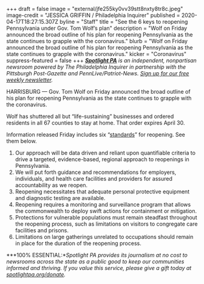 +++
draft = false
image = "external/jfe255ky0vv39stt8nxty8tr8c.jpeg"
image-credit = "JESSICA GRIFFIN / Philadelphia Inquirer"
published = 2020-04-17T18:27:15.307Z
byline = "Staff"
title = "See the 6 keys to reopening Pennsylvania under Gov. Tom Wolf’s plan"
description = "Wolf on Friday announced the broad outline of his plan for reopening Pennsylvania as the state continues to grapple with the coronavirus."
blurb = "Wolf on Friday announced the broad outline of his plan for reopening Pennsylvania as the state continues to grapple with the coronavirus."
kicker = "Coronavirus"
suppress-featured = false
+++
***[Spotlight PA](https://www.spotlightpa.org/)** is an independent, nonpartisan newsroom powered by The Philadelphia Inquirer in partnership with the Pittsburgh Post-Gazette and PennLive/Patriot-News. [Sign up for our free weekly newsletter](https://www.spotlightpa.org/newsletters).*

HARRISBURG — Gov. Tom Wolf on Friday announced the broad outline of his plan for reopening Pennsylvania as the state continues to grapple with the coronavirus.

Wolf has shuttered all but “life-sustaining” businesses and ordered residents in all 67 counties to stay at home. That order expires April 30.

Information released Friday includes six “[standards](https://www.governor.pa.gov/plan-for-pennsylvania/#Phase2Reopening)” for reopening. See them below.

1. Our approach will be data driven and reliant upon quantifiable criteria to drive a targeted, evidence-based, regional approach to reopenings in Pennsylvania.
2. We will put forth guidance and recommendations for employers, individuals, and health care facilities and providers for assured accountability as we reopen.
3. Reopening necessitates that adequate personal protective equipment and diagnostic testing are available.
4. Reopening requires a monitoring and surveillance program that allows the commonwealth to deploy swift actions for containment or mitigation.
5. Protections for vulnerable populations must remain steadfast throughout the reopening process, such as limitations on visitors to congregate care facilities and prisons.
6. Limitations on large gatherings unrelated to occupations should remain in place for the duration of the reopening process.

***100% ESSENTIAL:**Spotlight PA provides its journalism at no cost to newsrooms across the state as a public good to keep our communities informed and thriving. If you value this service, please give a gift today at [spotlightpa.org/donate](https://www.spotlightpa.org/donate).*

<script src="https://www.spotlightpa.org/embed.js" async></script><div data-spl-embed-version="1" data-spl-src="<https://www.spotlightpa.org/embeds/tips/?tip_text=Do%20you%20have%20a%20tip%20about%20%3Cb%3Ehow%20Pa.'s%20government%20is%20responding%20to%20the%20coronavirus%3C%2Fb%3E%3F%20Tell%20us>."></div>